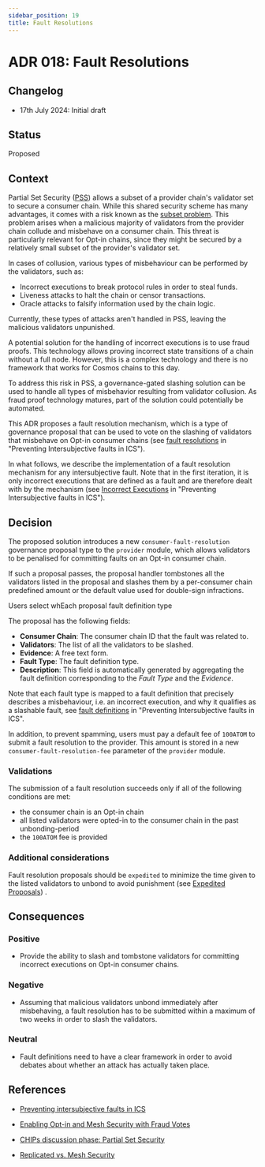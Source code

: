 ```yaml
---
sidebar_position: 19
title: Fault Resolutions
---
```

# ADR 018: Fault Resolutions

## Changelog
* 17th July 2024: Initial draft

## Status

Proposed

## Context

Partial Set Security ([PSS](./adr-015-partial-set-security.md)) allows a subset of a provider chain's validator set to secure a consumer chain.
 While this shared security scheme has many advantages, it comes with a risk known as the
 [subset problem](https://informal.systems/blog/replicated-vs-mesh-security#risks-of-opt-in-security-also-known-as-ics-v-2).
 This problem arises when a malicious majority of validators from the provider chain collude and misbehave on a consumer chain.
 This threat is particularly relevant for Opt-in chains, since they might be secured by a relatively small subset of the provider's validator set.  

In cases of collusion, various types of misbehaviour can be performed by the validators, such as:

* Incorrect executions to break protocol rules in order to steal funds.
* Liveness attacks to halt the chain or censor transactions.
* Oracle attacks to falsify information used by the chain logic.

Currently, these types of attacks aren't handled in PSS, leaving the malicious validators unpunished.

A potential solution for the handling of incorrect executions is to use fraud proofs.
 This technology allows proving incorrect state transitions of a chain without a full node.
 However, this is a complex technology and there is no framework that works for Cosmos chains to this day.


To address this risk in PSS, a governance-gated slashing solution can be used to handle all types of misbehavior resulting from validator collusion. As fraud proof technology matures, part of the solution could potentially be automated.


This ADR proposes a fault resolution mechanism, which is a type of governance proposal that can be used to vote on the slashing of validators that misbehave on Opt-in consumer chains (see [fault resolutions](https://forum.cosmos.network/t/preventing-intersubjective-faults-in-ics/14103#fault-resolutions-3) in "Preventing Intersubjective faults in ICS").

In what follows, we describe the implementation of a fault resolution mechanism for any intersubjective fault.
 Note that in the first iteration, it is only incorrect executions that are defined as a fault and are therefore dealt with by the mechanism (see [Incorrect Executions](https://forum.cosmos.network/t/preventing-intersubjective-faults-in-ics/14103#incorrect-execution-fault-definition-5) in "Preventing Intersubjective faults in ICS").


## Decision

The proposed solution introduces a new `consumer-fault-resolution` governance proposal type to the `provider` module, which allows validators to be penalised for committing faults on an Opt-in consumer chain.

If such a proposal passes, the proposal handler tombstones all the validators listed in the proposal and slashes them by a per-consumer chain predefined
 amount or the default value used for double-sign infractions.

Users select whEach proposal fault definition type

The proposal has the following fields:

- **Consumer Chain**: The consumer chain ID that the fault was related to.
- **Validators**: The list of all the validators to be slashed.
- **Evidence**: A free text form.
- **Fault Type**: The fault definition type.
- **Description**: This field is automatically generated by aggregating the fault definition corresponding to the *Fault Type* and the *Evidence*.

 Note that each fault type is mapped to a fault definition that precisely describes a misbehaviour, i.e. an incorrect execution, and why it qualifies as a slashable fault, see [fault definitions](https://forum.cosmos.network/t/preventing-intersubjective-faults-in-ics/14103#fault-definitions-4) in "Preventing Intersubjective faults in ICS".

In addition, to prevent spamming, users must pay a default fee of `100ATOM` to submit a fault resolution to the provider.
 This amount is stored in a new `consumer-fault-resolution-fee` parameter of the `provider` module.

### Validations

The submission of a fault resolution succeeds only if all of the following conditions are met:

- the consumer chain is an Opt-in chain
- all listed validators were opted-in to the consumer chain in the past unbonding-period
- the `100ATOM` fee is provided

### Additional considerations

Fault resolution proposals should be `expedited` to minimize the time given to the listed validators
 to unbond to avoid punishment (see [Expedited Proposals](https://docs.cosmos.network/v0.50/build/modules/gov#expedited-proposals)) .


## Consequences

### Positive

- Provide the ability to slash and tombstone validators for committing incorrect executions on Opt-in consumer chains.

### Negative

- Assuming that malicious validators unbond immediately after misbehaving, a fault resolution has to be submitted within a maximum
 of two weeks in order to slash the validators.

### Neutral

- Fault definitions need to have a clear framework in order to avoid debates about whether an attack has actually taken place.  

## References

 * [Preventing intersubjective faults in ICS](https://forum.cosmos.network/t/preventing-intersubjective-faults-in-ics/14103)

* [Enabling Opt-in and Mesh Security with Fraud Votes](https://forum.cosmos.network/t/enabling-opt-in-and-mesh-security-with-fraud-votes/10901)

* [CHIPs discussion phase: Partial Set Security](https://forum.cosmos.network/t/chips-discussion-phase-partial-set-security-updated/11775)

* [Replicated vs. Mesh Security](https://informal.systems/blog/replicated-vs-mesh-security#risks-of-opt-in-security-also-known-as-ics-v-2)



